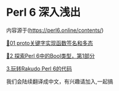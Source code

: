# Perl 6 深入浅出

内容源于(https://perl6.online/contents/)

[🦋01 proto关键字实现函数签名和多态](01-the-proto-keyword.md)

[🔬2 探索Perl 6中的Bool类型，第1部分](02-Bool-type.md)

[ 3.玩转Rakudo Perl 6的代码](03-Playing-code-Rakudo.md)

我们会陆续翻译成中文，有兴趣请加入,一起搞


